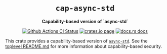 <div align="center">
  <h1><code>cap-async-std</code></h1>

  <p>
    <strong>Capability-based version of `async-std`</strong>
  </p>

  <p>
    <a href="https://github.com/bytecodealliance/cap-std/actions?query=workflow%3ACI"><img src="https://github.com/bytecodealliance/cap-std/workflows/CI/badge.svg" alt="Github Actions CI Status" /></a>
    <a href="https://crates.io/crates/cap-async-std"><img src="https://img.shields.io/crates/v/cap-async-std.svg" alt="crates.io page" /></a>
    <a href="https://docs.rs/cap-async-std"><img src="https://docs.rs/cap-async-std/badge.svg" alt="docs.rs docs" /></a>
  </p>
</div>

This crate provides a capability-based version of [`async-std`]. See the
[toplevel README.md] for more information about capability-based security.

[`async-std`]: https://crates.io/crates/async-std
[toplevel README.md]: https://github.com/bytecodealliance/cap-std/blob/main/README.md
